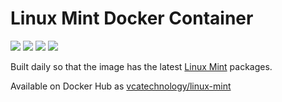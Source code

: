 # Linux Mint Docker Container

[![](https://images.microbadger.com/badges/image/vcatechnology/linux-mint.svg)](http://microbadger.com/images/vcatechnology/linux-mint "Image Layers") [![](https://images.microbadger.com/badges/version/vcatechnology/linux-mint.svg)](http://microbadger.com/images/vcatechnology/linux-mint "Image Version") [![](https://images.microbadger.com/badges/license/vcatechnology/linux-mint.svg)](https://microbadger.com/images/vcatechnology/linux-mint "Image License")  [![](https://images.microbadger.com/badges/commit/vcatechnology/linux-mint.svg)](https://github.com/vcatechnology/docker-linux-mint "Image Commit")

Built daily so that the image has the latest [Linux Mint](https://www.linuxmint.com/) packages.

Available on Docker Hub as [vcatechnology/linux-mint](https://hub.docker.com/r/vcatechnology/linux-mint/)
